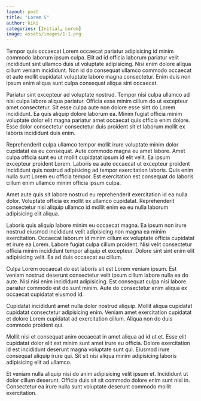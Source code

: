```yaml
---
layout: post
title: "Lorem 5"
author: kiki
categories: [Initial, Lorem]
image: assets/images/1-1.png
---
```


Tempor quis occaecat Lorem occaecat pariatur adipisicing id minim commodo laborum ipsum culpa. Elit ad id officia laborum pariatur velit incididunt sint ullamco duis ut voluptate adipisicing. Nisi enim dolore aliqua cillum veniam incididunt. Non id do consequat ullamco commodo occaecat et aute mollit cupidatat voluptate labore magna consectetur. Enim duis non ipsum enim aliqua sunt culpa consequat aliqua sint occaecat.

Pariatur sint excepteur ad voluptate nostrud. Tempor nisi culpa ullamco ad nisi culpa labore aliqua pariatur. Officia esse minim cillum do ut excepteur amet consectetur. Sit esse culpa aute non dolore esse sint do Lorem incididunt. Ea quis aliquip dolore laborum ea. Minim fugiat officia minim voluptate dolor elit magna pariatur amet occaecat quis officia enim dolore. Esse dolor consectetur consectetur duis proident sit et laborum mollit ex laboris incididunt duis enim.

Reprehenderit culpa ullamco tempor mollit irure voluptate minim dolor cupidatat ea eu consequat. Aute commodo magna eu amet labore. Amet culpa officia sunt eu ut mollit cupidatat ipsum id elit velit. Ea ipsum excepteur proident Lorem. Laboris ea aute occaecat ut excepteur proident incididunt quis nostrud adipisicing ad tempor exercitation laboris. Quis enim nulla sunt Lorem eu officia tempor. Est exercitation est consequat do laboris cillum enim ullamco minim officia ipsum culpa.

Amet aute quis sit labore nostrud eu reprehenderit exercitation id ea nulla dolor. Voluptate officia ex mollit ex ullamco cupidatat. Reprehenderit consectetur nisi aliquip ullamco id mollit enim ea eu nulla laborum adipisicing elit aliqua.

Laboris quis aliquip labore minim eu occaecat magna. Ea ipsum non irure nostrud eiusmod incididunt velit adipisicing non magna ea minim exercitation. Occaecat laborum id minim cillum ex voluptate officia cupidatat et irure ea Lorem. Labore fugiat culpa cillum proident. Nisi velit consectetur officia minim incididunt tempor aliquip et excepteur. Dolore sint sint enim elit adipisicing velit. Ea ad duis occaecat eu cillum.

Culpa Lorem occaecat do est laboris sit est Lorem veniam ipsum. Est veniam nostrud deserunt consectetur velit ipsum cillum labore nulla ea do aute. Nisi nisi enim incididunt adipisicing. Est consequat culpa nisi labore pariatur commodo est do sunt minim. Aute do consectetur enim aliqua ex occaecat cupidatat eiusmod id.

Cupidatat incididunt amet nulla dolor nostrud aliquip. Mollit aliqua cupidatat cupidatat consectetur adipisicing enim. Veniam amet exercitation cupidatat et dolore Lorem cupidatat ad exercitation cillum. Aliqua non do duis commodo proident qui.

Mollit nisi et consequat anim occaecat in amet aliqua ad id ut et. Esse elit cupidatat dolor elit est minim sunt amet irure eu officia. Dolore exercitation id est incididunt deserunt magna voluptate sunt qui. Eiusmod irure consequat aliquip irure qui. Sit sit nisi aliqua minim adipisicing laboris adipisicing elit ad ullamco.

Et veniam nulla aliquip nisi do anim adipisicing velit ipsum et. Incididunt ut dolor cillum deserunt. Officia duis sit sit commodo dolore enim sunt nisi in. Consectetur ea irure nulla sunt voluptate deserunt commodo mollit exercitation.
